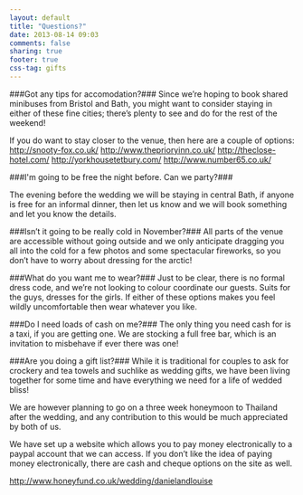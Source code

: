 ```yaml
---
layout: default
title: "Questions?"
date: 2013-08-14 09:03
comments: false
sharing: true
footer: true
css-tag: gifts
---
```


###Got any tips for accomodation?###
Since we’re hoping to book shared minibuses from Bristol and Bath, you might want to consider staying in either of these fine cities; there’s plenty to see and do for the rest of the weekend!

If you do want to stay closer to the venue, then here are a couple of options:
http://snooty-fox.co.uk/
http://www.theprioryinn.co.uk/
http://theclose-hotel.com/
http://yorkhousetetbury.com/
http://www.number65.co.uk/

###I'm going to be free the night before. Can we party?###

The evening before the wedding we will be staying in central Bath, if anyone is free for an informal dinner, then let us know and we will book something and let you know the details.

###Isn’t it going to be really cold in November?###
All parts of the venue are accessible without going outside and we only anticipate dragging you all into the cold for a few photos and some spectacular fireworks, so you don’t have to worry about dressing for the arctic!

###What do you want me to wear?###
Just to be clear, there is no formal dress code, and we’re not looking to colour coordinate our guests. Suits for the guys, dresses for the girls. If either of these options makes you feel wildly uncomfortable then wear whatever you like.

###Do I need loads of cash on me?###
The only thing you need cash for is a taxi, if you are getting one. We are stocking a full free bar, which is an invitation to misbehave if ever there was one!

###Are you doing a gift list?###
While it is traditional for couples to ask for crockery and tea towels and suchlike as wedding gifts, we have been living together for some time and have everything we need for a life of wedded bliss!

We are however planning to go on a three week honeymoon to Thailand after the wedding, and any contribution to this would be much appreciated by both of us. 

We have set up a website which allows you to pay money electronically to a paypal account that we can access. If you don’t like the idea of paying money electronically, there are cash and cheque options on the site as well. 

http://www.honeyfund.co.uk/wedding/danielandlouise